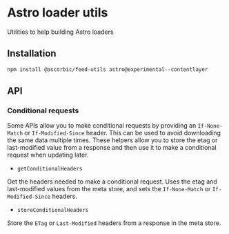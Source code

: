 # Astro loader utils

Utilities to help building Astro loaders

## Installation

```sh
npm install @ascorbic/feed-utils astro@experimental--contentlayer
```

## API

### Conditional requests

Some APIs allow you to make conditional requests by providing an `If-None-Match` or `If-Modified-Since` header. This can be used to avoid downloading the same data multiple times. These helpers allow you to store the etag or last-modified value from a response and then use it to make a conditional request when updating later.

- `getConditionalHeaders`

Get the headers needed to make a conditional request. Uses the etag and last-modified values from the meta store, and sets the `If-None-Match` or `If-Modified-Since` headers.

- `storeConditionalHeaders`

Store the `ETag` or `Last-Modified` headers from a response in the meta store.
